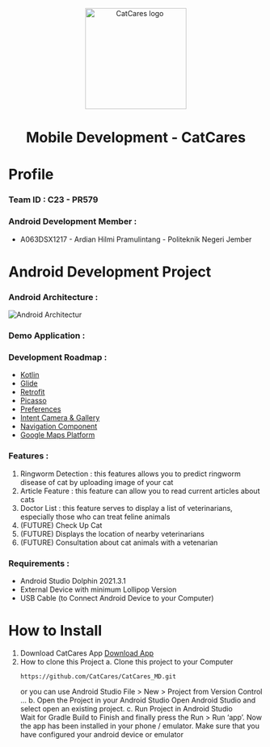 <p align="center">
  <img src="https://github.com/CatCares/CatCares_CC/assets/133958617/32bea8d2-77d7-41f6-b219-742e21e204f2" alt="CatCares logo" height="200" />
</p>

<h1 align="center">Mobile Development - CatCares</h1>

# Profile

### Team ID : C23 - PR579

### Android Development Member :
* A063DSX1217 - Ardian Hilmi Pramulintang - Politeknik Negeri Jember

# Android Development Project 

### Android Architecture :

![Android Architectur](https://github.com/CatCares/CatCares_MD/assets/74774957/e4330ef9-a160-4217-99da-278f7e523aed)

### Demo Application :



### Development Roadmap :

* [Kotlin](https://kotlinlang.org/)
* [Glide](https://github.com/bumptech/glide)
* [Retrofit](https://square.github.io/retrofit/)
* [Picasso](https://square.github.io/picasso/)
* [Preferences](https://developer.android.com/reference/android/preference/Preference)
* [Intent Camera & Gallery](https://medium.com/developer-student-clubs/android-kotlin-camera-using-gallery-ff8591c26c3e)
* [Navigation Component](https://developer.android.com/guide/navigation/navigation-getting-started?hl=id)
* [Google Maps Platform](https://developers.google.com/maps/documentation)

### Features :

1. Ringworm Detection : this features allows you to predict ringworm disease of cat by uploading image of your cat 
2. Article Feature : this feature can allow you to read current articles about cats
3. Doctor List : this feature serves to display a list of veterinarians, especially those who can treat feline animals
4. (FUTURE) Check Up Cat
5. (FUTURE) Displays the location of nearby veterinarians
6. (FUTURE) Consultation about cat animals with a vetenarian

### Requirements :

* Android Studio Dolphin 2021.3.1
* External Device with minimum Lollipop Version
* USB Cable (to Connect Android Device to your Computer)

# How to Install

1. Download CatCares App
   [Download App](https://drive.google.com/file/d/1chpCCTL0WrURdgYgJikmcwsiVKFfoswH/view?usp=sharing)
2. How to clone this Project
   a. Clone this project to your Computer
   ```
   https://github.com/CatCares/CatCares_MD.git 
   ```
   or you can use Android Studio
   File > New > Project from Version Control ...
   b. Open the Project in your Android Studio Open Android Studio and select open an existing project.
   c. Run Project in Android Studio   
   Wait for Gradle Build to Finish and finally press the Run > Run ‘app’. Now the app has been installed in your phone / emulator. Make sure that you have configured your android device or emulator
